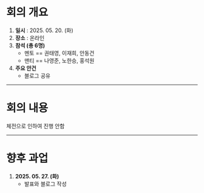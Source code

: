 # 회의 개요

1. **일시** : 2025. 05. 20. (화)   
2. **장소** : 온라인   
3. **참석 (총 6명)**  
   - 멘토 == 권태영, 이재희, 안동건
   - 맨티 == 나영준, 노한승, 홍석원 
4. **주요 안건**  
   - 블로그 공유

---

# 회의 내용

체전으로 인하여 진행 안함

---

# 향후 과업

1. **2025. 05. 27. (화)**  
   - 발표와 블로그 작성